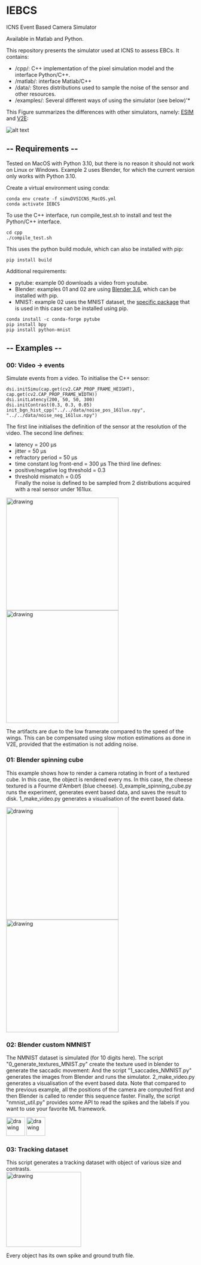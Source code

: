 # IEBCS
ICNS Event Based Camera Simulator 

Available in Matlab and Python.

This repository presents the simulator used at ICNS to assess EBCs. It contains:
* /cpp/: C++ implementation of the pixel simulation model and the interface Python/C++. 
* /matlab/: interface Matlab/C++
* /data/: Stores distributions used to sample the noise of the sensor and other resources. 
* /examples/: Several different ways of using the simulator (see below)'*

This Figure summarizes the differences with other simulators, namely: 
[ESIM](https://github.com/uzh-rpg/rpg_esim) and 
 [V2E](https://github.com/SensorsINI/v2e):

![alt text](data/img/schema_framework.png)

## -- Requirements -- 

Tested on MacOS with Python 3.10, but there is no reason it should not work on Linux or Windows.
Example 2 uses Blender, for which the current version only works with Python 3.10.

Create a virtual environment using conda:
```
conda env create -f simuDVSICNS_MacOS.yml 
conda activate IEBCS
```

To use the C++ interface, run compile_test.sh to install and test the Python/C++ interface.
```
cd cpp
./compile_test.sh
```

This uses the python build module, which can also be installed with pip:
```
pip install build
```

Additional requirements: 
* pytube: example 00 downloads a video from youtube.
* Blender: examples 01 and 02 are using [Blender 3.6](https://pypi.org/project/bpy/), which can be installed with pip.
* MNIST: example 02 uses the MNIST dataset, the [specific package](https://pypi.org/project/python-mnist/) that is used in this case can be installed using pip.
```
conda install -c conda-forge pytube
pip install bpy
pip install python-mnist
```

## -- Examples --

### 00: Video -> events

Simulate events from a video. To initialise the C++ sensor:
```
dsi.initSimu(cap.get(cv2.CAP_PROP_FRAME_HEIGHT), cap.get(cv2.CAP_PROP_FRAME_WIDTH))
dsi.initLatency(200, 50, 50, 300)
dsi.initContrast(0.3, 0.3, 0.05)
init_bgn_hist_cpp("../../data/noise_pos_161lux.npy", "../../data/noise_neg_161lux.npy")
```
The first line initialises the definition of the sensor at the resolution of the video.
The second line defines:  
* latency = 200 μs   
* jitter = 50 μs  
* refractory period = 50 μs  
* time constant log front-end = 300 μs
The third line defines:
* positive/negative log threshold = 0.3  
* threshold mismatch = 0.05  
Finally the noise is defined to be sampled from 2 distributions acquired with a real sensor under 161lux.
<img src="data/img/aps_00.gif" alt="drawing" width="300"/>
<img src="data/img/ev_00.gif" alt="drawing" width="300"/>

The artifacts are due to the low framerate compared to the speed of the wings. This can be compensated using slow motion estimations as done in V2E, provided that the estimation is not adding noise. 

### 01: Blender spinning cube

This example shows how to render a camera rotating in front of a textured cube. In this case, the object is rendered every ms. In this case, the cheese textured is a Fourme d'Ambert (blue cheese).
0_example_spinning_cube.py runs the experiment, generates event based data, and saves the result to disk. 1_make_video.py generates a visualisation of the event based data.

<img src="data/img/aps_01.gif" alt="drawing" width="300"/>
<img src="data/img/ev_01.gif" alt="drawing" width="300"/>


### 02: Blender custom NMNIST

The NMNIST dataset is simulated (for 10 digits here). 
The script "0_generate_textures_MNIST.py" create the texture used in blender to generate the saccadic movement: 
And the script "1_saccades_NMNIST.py" generates the images from Blender and runs the simulator. 2_make_video.py generates a visualisation of the event based data. Note that compared to the previous example, all the positions of the camera are computed first and then Blender is called to render this sequence faster. 
Finally, the script "nmnist_util.py" provides some API to read the spikes and the labels if you want to use your favorite ML framework.

<img src="data/img/aps_02.gif" alt="drawing" width="50"/>
<img src="data/img/ev_02.gif" alt="drawing" width="50"/>

### 03: Tracking dataset

This script generates a tracking dataset with object of various size and contrasts.  
<img src="data/img/ev_03.gif" alt="drawing" width="200"/> 

Every object has its own spike and ground truth file.
